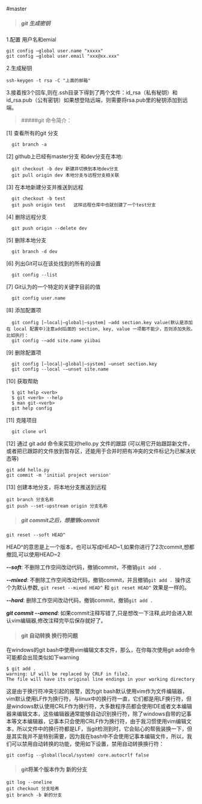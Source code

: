 #master

> ##### git 生成密钥

1.配置 用户名和emial

```
git config –global user.name "xxxxx"
git config –global user.email "xxx@xx.xxx"
```
2.生成秘钥

```
ssh-keygen -t rsa -C "上面的邮箱"
```

3.接着按3个回车,则在.ssh目录下得到了两个文件：id_rsa（私有秘钥）和id_rsa.pub（公有密钥）如果想登陆远端，则需要将rsa.pub里的秘钥添加到远端。

	
> #####git 命令简介：

[1] 查看所有的git 分支
```
  git branch -a
```

[2] github上已经有master分支 和dev分支在本地:
```
  git checkout -b dev 新建并切换到本地dev分支
  git pull origin dev 本地分支与远程分支相关联

```

[3] 在本地新建分支并推送到远程
```
  git checkout -b test
  git push origin test   这样远程仓库中也就创建了一个test分支
```

[4] 删除远程分支
```
  git push origin --delete dev
```

[5] 删除本地分支
```
  git branch -d dev
```

[6] 列出Git可以在该处找到的所有的设置
```
  git config --list
```

[7] Git认为的一个特定的关键字目前的值
```
  git config user.name
```

[8] 添加配置项 
```
  git config [–local|–global|–system] –add section.key value(默认是添加在 local 配置中)注意add后面的 section, key, value 一项都不能少，否则添加失败。比如执行：
  git config -–add site.name yiibai
```

[9] 删除配置项
```
  git config [–local|–global|–system] –unset section.key
  git config --local -–unset site.name
```

[10] 获取帮助
```
  $ git help <verb>
  $ git <verb> --help
  $ man git-<verb>
  git help config
```

[11] 克隆项目
```
  git clone url
``` 

[12] 通过 git add 命令来实现对hello.py 文件的跟踪 (可以用它开始跟踪新文件，或者把已跟踪的文件放到暂存区，还能用于合并时把有冲突的文件标记为已解决状态等)
```
git add hello.py
git commit -m 'initial project version'
```

[13] 创建本地分支，将本地分支推送到远程

```
git branch 分支名称
git push --set-upstream origin 分支名称
``` 

> ##### git commit之后，想撤销commit

```
git reset --soft HEAD^
```
HEAD^的意思是上一个版本，也可以写成HEAD~1,如果你进行了2次commit,想都撤回,可以使用HEAD~2

***--soft***: 不删除工作空间改动代码，撤销commit，不撤销```git add .```

***--mixed***: 不删除工作空间改动代码，撤销commit，并且撤销```git add . ```操作这个为默认参数, ```git reset --mixed HEAD^``` 和 ```git reset HEAD^``` 效果是一样的。

***--hard***: 删除工作空间改动代码，撤销commit，撤销```git add .```

***git commit --amend***: 如果commit注释写错了,只是想改一下注释,此时会进入默认vim编辑器,修改注释完毕后保存就好了。

> #### git 自动转换 换行符问题
在windows的git bash中使用vim编辑文本文件，那么，在你每次使用git add命令可能都会出现类似如下warning
```
$ git add .
warning: LF will be replaced by CRLF in file2.
The file will have its original line endings in your working directory
```
这是由于换行符冲突引起的报警，因为git bash默认使用vim作为文件编辑器，vim默认使用LF作为换行符，与linux中的换行符一直，它们都是用LF换行符，但是windows默认使用CRLF作为换行符，大多数程序员都会使用IDE或者文本编辑器来编辑文本，这些编辑器通常能够自动识别换行符，除了windows自带的记事本等文本编辑器，记事本只会使用CRLF作为换行符，由于我习惯使用vim编辑文本，所以文件中的换行符都是LF，当git检测到时，它会贴心的帮我装换一下，但是其实我并不是特别需要，因为我在bash中不会使用记事本编辑文件，所以，我们可以禁用自动转换的功能，使用如下设置，禁用自动转换换行符：

```
git config --global(local/system) core.autocrlf false
```

> #### git将某个版本作为 新的分支
```
git log --oneline
git checkout 分支哈希
git branch -b 新的分支
```

